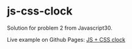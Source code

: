# js-css-clock
Solution for problem 2 from Javascript30.

Live example on Github Pages: [JS + CSS clock](http://swapnilraj.github.io/js-css-clock/)
